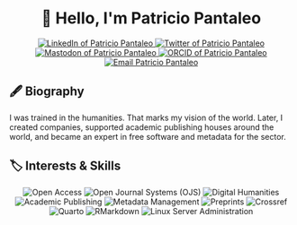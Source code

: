 <h1 align="center">👋 Hello, I'm Patricio Pantaleo</h1>

<p align="center">
  <a href="https://www.linkedin.com/in/patricio-pantaleo" target="_blank">
    <img alt="LinkedIn of Patricio Pantaleo" src="https://shields.io/badge/LinkedIn-patricio--pantaleo-333?logo=linkedin&logoColor=white" />
  </a>
  <a href="https://x.com/PatoPantaleo" target="_blank">
    <img alt="Twitter of Patricio Pantaleo" src="https://shields.io/badge/X-PatoPantaleo-333?logo=x&logoColor=white" />
  </a>
  <a href="https://mastodon.social/@patopantaleo" rel="me" target="_blank">
    <img alt="Mastodon of Patricio Pantaleo" src="https://shields.io/badge/Mastodon-patopantaleo%40mastodon.social-333?logo=mastodon&logoColor=white" />
  </a>
  <a href="https://orcid.org/0000-0002-8104-8975" target="_blank">
    <img alt="ORCID of Patricio Pantaleo" src="https://shields.io/badge/ORCID-0000--0002--8104--8975-333?logo=orcid&logoColor=white" />
  </a>
  <a href="mailto:patricio@paideiastudio.net">
    <img alt="Email Patricio Pantaleo" src="https://shields.io/badge/Email-patricio%40paideiastudio.net-333?logo=gmail&logoColor=white" />
  </a>
</p>

<h2>🖋️ Biography</h2>
<p>
  I was trained in the humanities. That marks my vision of the world. Later, I created companies, supported academic publishing houses around the world, and became an expert in free software and metadata for the sector.
</p>

<h2>🏷️ Interests & Skills</h2>
<p align="center">
  <img alt="Open Access" src="https://shields.io/badge/-Open%20Access-333?style=for-the-badge" />
  <img alt="Open Journal Systems (OJS)" src="https://shields.io/badge/-OJS-333?style=for-the-badge" />
  <img alt="Digital Humanities" src="https://shields.io/badge/-Digital%20Humanities-333?style=for-the-badge" />
  <img alt="Academic Publishing" src="https://shields.io/badge/-Academic%20Publishing-333?style=for-the-badge" />
  <img alt="Metadata Management" src="https://shields.io/badge/-Metadata%20Management-333?style=for-the-badge" />
  <img alt="Preprints" src="https://shields.io/badge/-Preprints-333?style=for-the-badge" />
  <img alt="Crossref" src="https://shields.io/badge/-Crossref-333?style=for-the-badge" />
  <img alt="Quarto" src="https://shields.io/badge/-Quarto-333?style=for-the-badge" />
  <img alt="RMarkdown" src="https://shields.io/badge/-RMarkdown-333?style=for-the-badge" />
  <img alt="Linux Server Administration" src="https://shields.io/badge/-Linux%20Server%20Administration-333?style=for-the-badge" />
</p>

